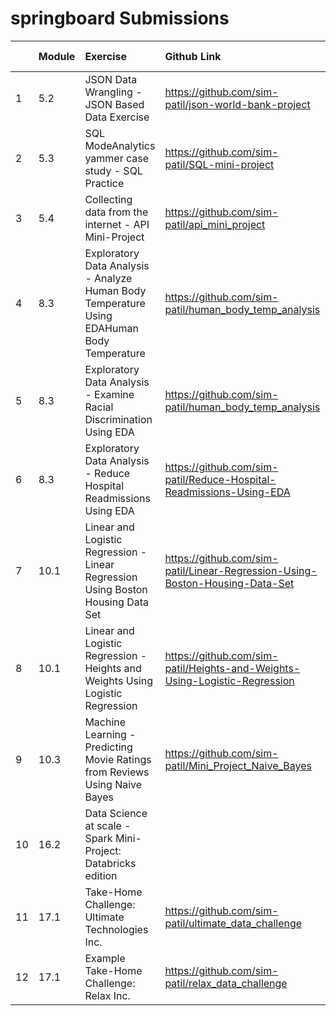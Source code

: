 # springboard Submissions

|  | Module | Exercise|Github Link| Review Status |
|:---|:---|:---|:---|:---|
| 1|5.2|JSON Data Wrangling - JSON Based Data Exercise | https://github.com/sim-patil/json-world-bank-project | Passed|
| 2|5.3|SQL  ModeAnalytics yammer case study - SQL Practice | https://github.com/sim-patil/SQL-mini-project  | Passed|
| 3|5.4|Collecting data from the internet - API Mini-Project| https://github.com/sim-patil/api_mini_project | Passed|
| 4|8.3|Exploratory Data Analysis - Analyze Human Body Temperature Using EDAHuman Body Temperature | https://github.com/sim-patil/human_body_temp_analysis | Passed|
| 5|8.3|Exploratory Data Analysis - Examine Racial Discrimination Using EDA | https://github.com/sim-patil/human_body_temp_analysis | Passed|
| 6|8.3|Exploratory Data Analysis - Reduce Hospital Readmissions Using EDA | https://github.com/sim-patil/Reduce-Hospital-Readmissions-Using-EDA| Passed|
| 7|10.1| Linear and Logistic Regression - Linear Regression Using Boston Housing Data Set| https://github.com/sim-patil/Linear-Regression-Using-Boston-Housing-Data-Set | Passed|
| 8|10.1| Linear and Logistic Regression - Heights and Weights Using Logistic Regression| https://github.com/sim-patil/Heights-and-Weights-Using-Logistic-Regression | Passed|
| 9|10.3| Machine Learning - Predicting Movie Ratings from Reviews Using Naive Bayes| https://github.com/sim-patil/Mini_Project_Naive_Bayes| Passed|
| 10|16.2| Data Science at scale - Spark Mini-Project: Databricks edition| | Passed|
| 11|17.1| Take-Home Challenge: Ultimate Technologies Inc.| https://github.com/sim-patil/ultimate_data_challenge|  |
| 12|17.1| Example Take-Home Challenge: Relax Inc.| https://github.com/sim-patil/relax_data_challenge|  Passed|
